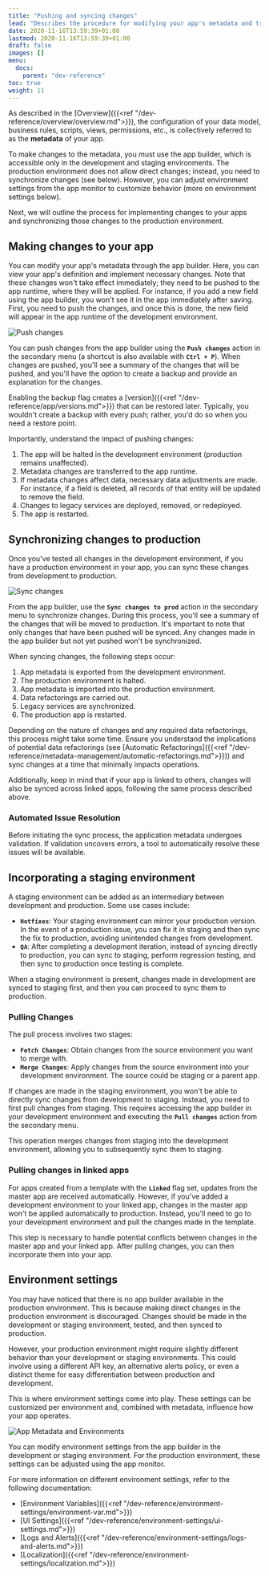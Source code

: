 ```yaml
---
title: "Pushing and syncing changes"
lead: "Describes the procedure for modifying your app's metadata and transitioning it from the development environment to the production environment."
date: 2020-11-16T13:59:39+01:00
lastmod: 2020-11-16T13:59:39+01:00
draft: false
images: []
menu:
  docs:
    parent: "dev-reference"
toc: true
weight: 11
---
```


As described in the [Overview]({{<ref "/dev-reference/overview/overview.md">}}), the configuration of your data model, business rules, scripts, views, permissions, etc., is collectively referred to as the **metadata** of your app.

To make changes to the metadata, you must use the app builder, which is accessible only in the development and staging environments. The production environment does not allow direct changes; instead, you need to synchronize changes (see below). However, you can adjust environment settings from the app monitor to customize behavior (more on environment settings below).

Next, we will outline the process for implementing changes to your apps and synchronizing those changes to the production environment.

## **Making changes to your app**

You can modify your app's metadata through the app builder. Here, you can view your app's definition and implement necessary changes. Note that these changes won't take effect immediately; they need to be pushed to the app runtime, where they will be applied. For instance, if you add a new field using the app builder, you won't see it in the app immediately after saving. First, you need to push the changes, and once this is done, the new field will appear in the app runtime of the development environment.

![Push changes](images/vendor/platform-ref/push-changes.png)

You can push changes from the app builder using the **`Push changes`** action in the secondary menu (a shortcut is also available with **`Ctrl + P`**). When changes are pushed, you'll see a summary of the changes that will be pushed, and you'll have the option to create a backup and provide an explanation for the changes.

Enabling the backup flag creates a [version]({{<ref "/dev-reference/app/versions.md">}}) that can be restored later. Typically, you wouldn't create a backup with every push; rather, you'd do so when you need a restore point.

Importantly, understand the impact of pushing changes:

1. The app will be halted in the development environment (production remains unaffected).
2. Metadata changes are transferred to the app runtime.
3. If metadata changes affect data, necessary data adjustments are made. For instance, if a field is deleted, all records of that entity will be updated to remove the field.
4. Changes to legacy services are deployed, removed, or redeployed.
5. The app is restarted.

## **Synchronizing changes to production**

Once you've tested all changes in the development environment, if you have a production environment in your app, you can sync these changes from development to production.

![Sync changes](images/vendor/platform-ref/sync-changes.png)

From the app builder, use the **`Sync changes to prod`** action in the secondary menu to synchronize changes. During this process, you'll see a summary of the changes that will be moved to production. It's important to note that only changes that have been pushed will be synced. Any changes made in the app builder but not yet pushed won't be synchronized.

When syncing changes, the following steps occur:

1. App metadata is exported from the development environment.
2. The production environment is halted.
3. App metadata is imported into the production environment.
4. Data refactorings are carried out.
5. Legacy services are synchronized.
6. The production app is restarted.

Depending on the nature of changes and any required data refactorings, this process might take some time. Ensure you understand the implications of potential data refactorings (see [Automatic Refactorings]({{<ref "/dev-reference/metadata-management/automatic-refactorings.md">}})) and sync changes at a time that minimally impacts operations.

Additionally, keep in mind that if your app is linked to others, changes will also be synced across linked apps, following the same process described above.

### Automated Issue Resolution

Before initiating the sync process, the application metadata undergoes validation. If validation uncovers errors, a tool to automatically resolve these issues will be available.

## **Incorporating a staging environment**

A staging environment can be added as an intermediary between development and production. Some use cases include:

- **`Hotfixes`**: Your staging environment can mirror your production version. In the event of a production issue, you can fix it in staging and then sync the fix to production, avoiding unintended changes from development.
- **`QA`**: After completing a development iteration, instead of syncing directly to production, you can sync to staging, perform regression testing, and then sync to production once testing is complete.

When a staging environment is present, changes made in development are synced to staging first, and then you can proceed to sync them to production.

### Pulling Changes

The pull process involves two stages:

- **`Fetch Changes`**: Obtain changes from the source environment you want to merge with.
- **`Merge Changes`**: Apply changes from the source environment into your development environment. The source could be staging or a parent app.

If changes are made in the staging environment, you won't be able to directly sync changes from development to staging. Instead, you need to first pull changes from staging. This requires accessing the app builder in your development environment and executing the **`Pull changes`** action from the secondary menu.

This operation merges changes from staging into the development environment, allowing you to subsequently sync them to staging.

### Pulling changes in linked apps

For apps created from a template with the **`Linked`** flag set, updates from the master app are received automatically. However, if you've added a development environment to your linked app, changes in the master app won't be applied automatically to production. Instead, you'll need to go to your development environment and pull the changes made in the template.

This step is necessary to handle potential conflicts between changes in the master app and your linked app. After pulling changes, you can then incorporate them into your app.

## **Environment settings**

You may have noticed that there is no app builder available in the production environment. This is because making direct changes in the production environment is discouraged. Changes should be made in the development or staging environment, tested, and then synced to production.

However, your production environment might require slightly different behavior than your development or staging environments. This could involve using a different API key, an alternative alerts policy, or even a distinct theme for easy differentiation between production and development.

This is where environment settings come into play. These settings can be customized per environment and, combined with metadata, influence how your app operates.

![App Metadata and Environments](images/vendor/platform-ref/metadata-to-environments.png)

You can modify environment settings from the app builder in the development or staging environment. For the production environment, these settings can be adjusted using the app monitor.

For more information on different environment settings, refer to the following documentation:

- [Environment Variables]({{<ref "/dev-reference/environment-settings/environment-var.md">}})
- [UI Settings]({{<ref "/dev-reference/environment-settings/ui-settings.md">}})
- [Logs and Alerts]({{<ref "/dev-reference/environment-settings/logs-and-alerts.md">}})
- [Localization]({{<ref "/dev-reference/environment-settings/localization.md">}})

